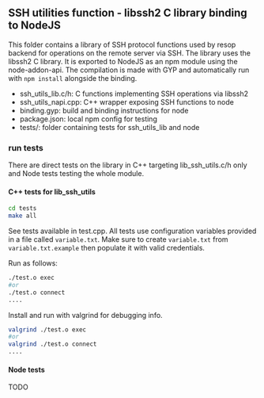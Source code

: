## SSH utilities function - libssh2 C library binding to NodeJS

This folder contains a library of SSH protocol functions used by resop backend for operations on the remote server via SSH.
The library uses the libssh2 C library. It is exported to NodeJS as an npm module using the node-addon-api. 
The compilation is made with GYP and automatically run with `npm install` alongside the binding.

- ssh_utils_lib.c/h: C functions implementing SSH operations via libssh2
- ssh_utils_napi.cpp: C++ wrapper exposing SSH functions to node
- binding.gyp: build and binding instructions for node
- package.json: local npm config for testing
- tests/: folder containing tests for ssh_utils_lib and node

### run tests

There are direct tests on the library in C++ targeting lib_ssh_utils.c/h only and Node tests testing the whole module.

#### C++ tests for lib_ssh_utils
```sh
cd tests
make all
```
See tests available in test.cpp. All tests use configuration variables provided in a file called `variable.txt`. Make sure 
to create `variable.txt` from `variable.txt.example` then populate it with valid credentials.

Run as follows:
```sh
./test.o exec
#or
./test.o connect
....
```

Install and run with valgrind for debugging info.
```sh
valgrind ./test.o exec
#or
valgrind ./test.o connect
....
```
#### Node tests 
TODO